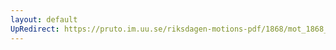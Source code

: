 ```yaml
---
layout: default
UpRedirect: https://pruto.im.uu.se/riksdagen-motions-pdf/1868/mot_1868__ak__237/mot_1868__ak__237-004.pdf
---
```

